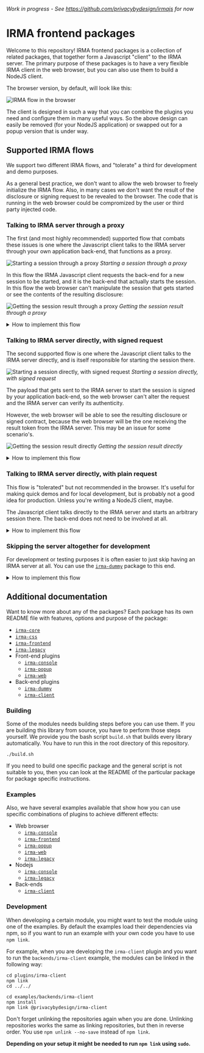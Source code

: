 _Work in progress - See https://github.com/privacybydesign/irmajs for now_

# IRMA frontend packages

Welcome to this repository! IRMA frontend packages is a collection of related
packages, that together form a Javascript "client" to the IRMA server. The
primary purpose of these packages is to have a very flexible IRMA client in the
web browser, but you can also use them to build a NodeJS client.

The browser version, by default, will look like this:

![IRMA flow in the browser](docs/images/example.gif)

The client is designed in such a way that you can combine the plugins you need
and configure them in many useful ways. So the above design can easily be
removed (for your NodeJS application) or swapped out for a popup version that is
under way.

## Supported IRMA flows

We support two different IRMA flows, and "tolerate" a third for development and
demo purposes.

As a general best practice, we don't want to allow the web browser to freely
initialize the IRMA flow. Also, in many cases we don't want the result of the
disclosure or signing request to be revealed to the browser. The code that is
running in the web browser could be compromized by the user or third party
injected code.

### Talking to IRMA server through a proxy

The first (and most highly recommended) supported flow that combats these issues
is one where the Javascript client talks to the IRMA server through your own
application back-end, that functions as a proxy.

![Starting a session through a proxy](docs/images/flows/flows.001.png)
_Starting a session through a proxy_

In this flow the IRMA Javascript client requests the back-end for a new session
to be started, and it is the back-end that actually starts the session. In this
flow the web browser can't manipulate the session that gets started or see the
contents of the resulting disclosure:

![Getting the session result through a proxy](docs/images/flows/flows.005.png)
_Getting the session result through a proxy_

<details>
  <summary>How to implement this flow</summary>

  #### Client side

  You can use either the wrapper package [`irma-frontend`](irma-frontend) or
  combine your own packages if you have a build system like webpack.

  ##### `irma-frontend`

  ```html
<script type="text/javascript" src="[link to irma-frontend, see its readme]"></script>

<script type="text/javascript">
  irma.new({
    debugging: false,            // Enable to get helpful output in the browser console
    element:   '#irma-web-form', // Which DOM element to render to

    // Back-end options
    session: {
      // Point this to your controller:
      url: 'https://my-server.domain/irma-endpoint',

      start: {
        url: o => `${o.url}/start`,
        method: 'GET'
      },
      result: {
        url: o => `${o.url}/result`,
        method: 'GET'
      }
    }
  });

  irma.start()
  .then(result => console.log("Successful disclosure! 🎉", result))
  .catch(error => console.error("Couldn't do what you asked 😢", error));
</script>
  ```

  ##### Combining your own packages

  ```bash
$ npm install --save-dev irma-css irma-core irma-web irma-client
  ```

  ```javascript
require('@privacybydesign/irma-css/dist/irma.css');

const IrmaCore = require('@privacybydesign/irma-core');
const Web      = require('@privacybydesign/irma-web');
const Client   = require('@privacybydesign/irma-client');

const irma = new IrmaCore({
  debugging: false,            // Enable to get helpful output in the browser console
  element:   '#irma-web-form', // Which DOM element to render to

  // Back-end options
  session: {
    // Point this to your controller:
    url: 'https://my-server.domain/irma-endpoint',

    start: {
      url: o => `${o.url}/start`,
      method: 'GET'
    },
    result: {
      url: o => `${o.url}/result`,
      method: 'GET'
    }
  }
});

irma.use(Web);
irma.use(Client);

irma.start()
.then(result => console.log("Successful disclosure! 🎉", result))
.catch(error => console.error("Couldn't do what you asked 😢", error));
  ```

  #### Server side

  Then, on the server side, you have to implement the `start` and `result`
  actions on your `irma-endpoint` controller.

  `start` should make a call to the IRMA server and start the IRMA session
  there. Then, strip the result token from the response JSON and send the rest
  back in the response to the client.

  `results` can fetch the result from the IRMA server using the result token
  that we stripped off the response earlier. Whatever you return to the client
  will be what the Promise on the last few lines resolves to.

  As you saw in the snippets above, you can change the request types and URLs of
  both actions. But you can also change the request body, headers and how to get
  the QR code from the server's response. See the
  [`irma-client`](plugins/irma-client) documentation for details.
</details>

### Talking to IRMA server directly, with signed request

The second supported flow is one where the Javascript client talks to the IRMA
server directly, and is itself responsible for starting the session there.

![Starting a session directly, with signed request](docs/images/flows/flows.002.png)
_Starting a session directly, with signed request_

The payload that gets sent to the IRMA server to start the session is signed by
your application back-end, so the web browser can't alter the request and the
IRMA server can verify its authenticity.

However, the web browser will be able to see the resulting disclosure or signed
contract, because the web browser will be the one receiving the result token
from the IRMA server. This may be an issue for some scenario's.

![Getting the session result directly](docs/images/flows/flows.004.png)
_Getting the session result directly_

<details>
  <summary>How to implement this flow</summary>

  #### Client side

  You can use either the wrapper package [`irma-frontend`](irma-frontend) or
  combine your own packages if you have a build system like webpack.

  ##### `irma-frontend`

  ```html
<script type="text/javascript" src="[link to irma-frontend, see its readme]"></script>

<script type="text/javascript">
  const irmaRequest = 'signed request here';

  irma.new({
    debugging: false,            // Enable to get helpful output in the browser console
    element:   '#irma-web-form', // Which DOM element to render to

    // Back-end options
    session: {
      // Point this to your IRMA server:
      url: 'https://irma-server.my-server.domain/',

      start: {
        body: irmaRequest
      }
    }
  });

  irma.start()
  .then(result => console.log("Successful disclosure! 🎉", result))
  .catch(error => console.error("Couldn't do what you asked 😢", error));
</script>
  ```

  ##### Combining your own packages

  ```bash
$ npm install --save-dev irma-css irma-core irma-web irma-client
  ```

  ```javascript
require('@privacybydesign/irma-css/dist/irma.css');

const IrmaCore = require('@privacybydesign/irma-core');
const Web      = require('@privacybydesign/irma-web');
const Client   = require('@privacybydesign/irma-client');

const irmaRequest = document.getElementById('irma-request').value;

const irma = new IrmaCore({
  debugging: false,            // Enable to get helpful output in the browser console
  element:   '#irma-web-form', // Which DOM element to render to

  // Back-end options
  session: {
    // Point this to your IRMA server:
    url: 'https://irma-server.my-server.domain/',

    start: {
      body: irmaRequest
    }
  }
});

irma.use(Web);
irma.use(Client);

irma.start()
.then(result => console.log("Successful disclosure! 🎉", result))
.catch(error => console.error("Couldn't do what you asked 😢", error));
  ```

  #### Server side

  On the server side you have to render the signed request in your view, or
  provide some other method of getting the signed request to the client. This is
  left as an exercise for the reader, because there are too many ways in which
  to do it.

  The Promise in the last few lines of the code above will now resolve to the
  result of the disclosure or signing flow. Please note that it is now also up
  to you to transfer this information to your back-end **and also to check that
  the result has been properly signed by your IRMA server** and the browser has
  not altered the results in any way.
</details>

### Talking to IRMA server directly, with plain request

This flow is "tolerated" but not recommended in the browser. It's useful for
making quick demos and for local development, but is probably not a good idea
for production. Unless you're writing a NodeJS client, maybe.

The Javascript client talks directly to the IRMA server and starts an arbitrary
session there. The back-end does not need to be involved at all.

<details>
  <summary>How to implement this flow</summary>

  You can use either the wrapper package [`irma-frontend`](irma-frontend) or
  combine your own packages if you have a build system like webpack.

  ##### `irma-frontend`

  ```html
<script type="text/javascript" src="[link to irma-frontend, see its readme]"></script>

<script type="text/javascript">
  irma.new({
    debugging: false,            // Enable to get helpful output in the browser console
    element:   '#irma-web-form', // Which DOM element to render to

    // Back-end options
    session: {
      // Point this to your IRMA server:
      url: 'https://irma-server.my-server.domain/',

      start: {
        // Define your IRMA request:
        body: JSON.stringify({
          "@context": "https://irma.app/ld/request/disclosure/v2",
          "disclose": [
            [
              [ "pbdf.pbdf.email.email" ]
            ]
          ]
        })
      }
    }
  });

  irma.start()
  .then(result => console.log("Successful disclosure! 🎉", result))
  .catch(error => console.error("Couldn't do what you asked 😢", error));
</script>
  ```

  ##### Combining your own packages

  ```bash
$ npm install --save-dev irma-css irma-core irma-web irma-client
  ```

  ```javascript
require('@privacybydesign/irma-css/dist/irma.css');

const IrmaCore = require('@privacybydesign/irma-core');
const Web      = require('@privacybydesign/irma-web');
const Client   = require('@privacybydesign/irma-client');

const irma = new IrmaCore({
  debugging: false,            // Enable to get helpful output in the browser console
  element:   '#irma-web-form', // Which DOM element to render to

  // Back-end options
  session: {
    // Point this to your IRMA server:
    url: 'https://irma-server.my-server.domain/',

    start: {
      // Define your IRMA request:
      body: JSON.stringify({
        "@context": "https://irma.app/ld/request/disclosure/v2",
        "disclose": [
          [
            [ "pbdf.pbdf.email.email" ]
          ]
        ]
      })
    }
  }
});

irma.use(Web);
irma.use(Client);

irma.start()
.then(result => console.log("Successful disclosure! 🎉", result))
.catch(error => console.error("Couldn't do what you asked 😢", error));
  ```
</details>

### Skipping the server altogether for development

For development or testing purposes it is often easier to just skip having an
IRMA server at all. You can use the [`irma-dummy`](plugins/irma-dummy) package
to this end.

<details>
  <summary>How to implement this flow</summary>

  ```bash
$ npm install --save-dev irma-css irma-core irma-web irma-dummy
  ```

  ```javascript
require('@privacybydesign/irma-css/dist/irma.css');

const IrmaCore = require('@privacybydesign/irma-core');
const Web      = require('@privacybydesign/irma-web');
const Dummy    = require('@privacybydesign/irma-dummy');

const irma = new IrmaCore({
  debugging: false,            // Enable to get helpful output in the browser console
  element:   '#irma-web-form', // Which DOM element to render to
  dummy:     'happy path'      // Specify which flow to emulate
});

irma.use(Web);
irma.use(Dummy);

irma.start()
.then(result => console.log("Successful disclosure! 🎉", result))
.catch(error => console.error("Couldn't do what you asked 😢", error));
  ```

  See [`irma-dummy`](plugins/irma-dummy) for more options.
</details>

## Additional documentation

Want to know more about any of the packages? Each package has its own README
file with features, options and purpose of the package:

* [`irma-core`](irma-core)
* [`irma-css`](irma-css)
* [`irma-frontend`](irma-frontend)
* [`irma-legacy`](irma-legacy)
* Front-end plugins
  * [`irma-console`](plugins/irma-console)
  * [`irma-popup`](plugins/irma-popup)
  * [`irma-web`](plugins/irma-web)
* Back-end plugins
  * [`irma-dummy`](plugins/irma-dummy)
  * [`irma-client`](plugins/irma-client)

### Building
Some of the modules needs building steps before you can use them. If you are building
this library from source, you have to perform those steps yourself. We provide you
the bash script `build.sh` that builds every library automatically. You have to run
this in the root directory of this repository.

```
./build.sh
```

If you need to build one specific package and the general script is not suitable to you,
then you can look at the README of the particular package for package specific instructions.

### Examples

Also, we have several examples available that show how you can use specific
combinations of plugins to achieve different effects:

* Web browser
  * [`irma-console`](examples/browser/irma-console)
  * [`irma-frontend`](examples/browser/irma-frontend)
  * [`irma-popup`](examples/browser/irma-popup)
  * [`irma-web`](examples/browser/irma-web)
  * [`irma-legacy`](examples/browser/irma-legacy)
* Nodejs
  * [`irma-console`](examples/node/irma-console)
  * [`irma-legacy`](examples/node/irma-legacy)
* Back-ends
  * [`irma-client`](examples/backends/irma-client)

### Development
When developing a certain module, you might want to test the module using one of the examples.
By default the examples load their dependencies via npm, so if you want to run an example
with your own code you have to use `npm link`.

For example, when you are developing the `irma-client` plugin and you want to run the
`backends/irma-client` example, the modules can be linked in the following way:

```
cd plugins/irma-client
npm link
cd ../../

cd examples/backends/irma-client
npm install
npm link @privacybydesign/irma-client
```

Don't forget unlinking the repositories again when you are done. Unlinking repositories works the same as linking
repositories, but then in reverse order. You use `npm unlink --no-save` instead of `npm link`.

**Depending on your setup it might be needed to run `npm link` using `sudo`.**

